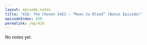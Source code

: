 ```yaml
---
layout: episode_notes
title: "416: The Chosen S4E3 — “Moon to Blood” (Bonus Episode)"
episodeIndex: 419
permalink: /ep/416
---
```

No notes yet.
